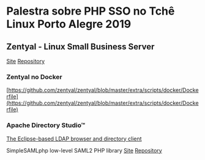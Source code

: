 # Palestra sobre PHP SSO no Tchê Linux Porto Alegre 2019

## Zentyal - Linux Small Business Server 
[Site](http://www.zentyal.org/)
[Repository](https://github.com/zentyal/zentyal)

### Zentyal no Docker
[https://github.com/zentyal/zentyal/blob/master/extra/scripts/docker/Dockerfile](https://github.com/zentyal/zentyal/blob/master/extra/scripts/docker/Dockerfile)

### Apache Directory Studio™
[The Eclipse-based LDAP browser and directory client](https://directory.apache.org/studio/)

SimpleSAMLphp low-level SAML2 PHP library 
[Site](https://www.simplesamlphp.org/)
[Repository]([https://github.com/simplesamlphp/saml2](https://github.com/simplesamlphp/saml2))
